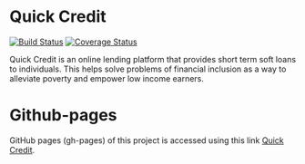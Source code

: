 # Quick Credit
[![Build Status](https://travis-ci.org/Hervera/quick-credit.svg?branch=develop)](https://travis-ci.org/Hervera/quick-credit)   [![Coverage Status](https://coveralls.io/repos/github/Hervera/quick-credit/badge.svg?branch=develop)](https://coveralls.io/github/Hervera/quick-credit?branch=develop)

Quick Credit is an online lending platform that provides short term soft loans to individuals. This helps solve problems of financial inclusion as a way to alleviate poverty and empower low income earners.

# Github-pages
GitHub pages (gh-pages) of this project is accessed using this link [Quick Credit](https://hervera.github.io/quick-credit/UI).
